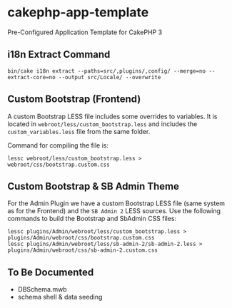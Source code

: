 # cakephp-app-template
Pre-Configured Application Template for CakePHP 3



## i18n Extract Command

    bin/cake i18n extract --paths=src/,plugins/,config/ --merge=no --extract-core=no --output src/Locale/ --overwrite

## Custom Bootstrap (Frontend)

A custom Bootstrap LESS file includes some overrides to variables. It is located in `webroot/less/custom_bootstrap.less` and includes the `custom_variables.less` file from the same folder.

Command for compiling the file is:

    lessc webroot/less/custom_bootstrap.less > webroot/css/bootstrap.custom.css

## Custom Bootstrap & SB Admin Theme

For the Admin Plugin we have a custom Bootstrap LESS file (same system as for the Frontend) and the `SB Admin 2` LESS sources. Use the following commands to build the Bootstrap and SbAdmin CSS files:

    lessc plugins/Admin/webroot/less/custom_bootstrap.less > plugins/Admin/webroot/css/bootstrap.custom.css
    lessc plugins/Admin/webroot/less/sb-admin-2/sb-admin-2.less > plugins/Admin/webroot/css/sb-admin-2.custom.css


## To Be Documented

- DBSchema.mwb
- schema shell & data seeding